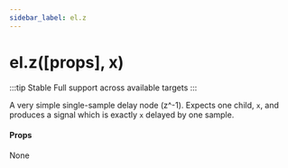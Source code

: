 ```yaml
---
sidebar_label: el.z
---
```


# el.z([props], x)

:::tip Stable
Full support across available targets
:::

A very simple single-sample delay node (z^-1). Expects one child, `x`, and produces
a signal which is exactly `x` delayed by one sample.

#### Props

None
